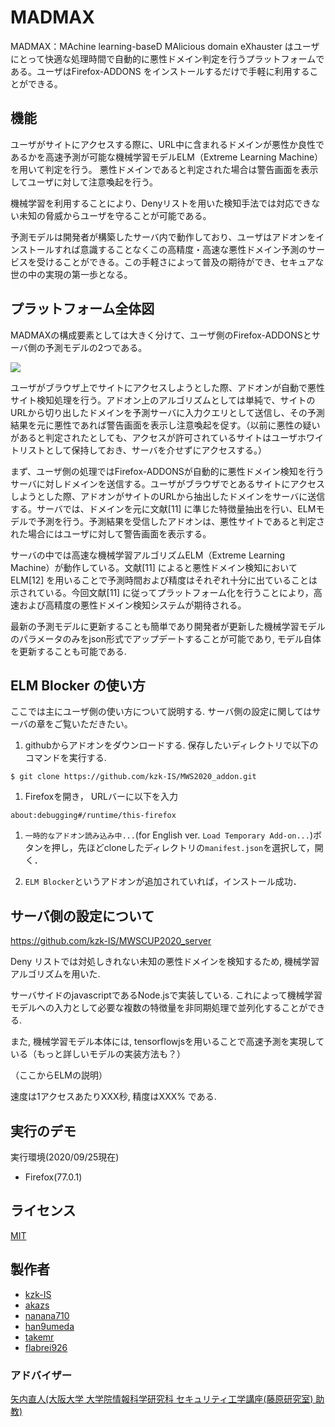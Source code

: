 # MADMAX 

MADMAX：MAchine learning-baseD MAlicious domain eXhauster はユーザにとって快適な処理時間で自動的に悪性ドメイン判定を行うプラットフォームである。ユーザはFirefox-ADDONS をインストールするだけで手軽に利用することができる。

## 機能

ユーザがサイトにアクセスする際に、URL中に含まれるドメインが悪性か良性であるかを高速予測が可能な機械学習モデルELM（Extreme Learning Machine）を用いて判定を行う。
悪性ドメインであると判定された場合は警告画面を表示してユーザに対して注意喚起を行う。

機械学習を利用することにより、Denyリストを用いた検知手法では対応できない未知の脅威からユーザを守ることが可能である。

予測モデルは開発者が構築したサーバ内で動作しており、ユーザはアドオンをインストールすれば意識することなくこの高精度・高速な悪性ドメイン予測のサービスを受けることができる。この手軽さによって普及の期待ができ、セキュアな世の中の実現の第一歩となる。

## プラットフォーム全体図

MADMAXの構成要素としては大きく分けて、ユーザ側のFirefox-ADDONSとサーバ側の予測モデルの2つである。

![][fig_system]

[fig_system]:https://github.com/kzk-IS/MWS2020_adon/blob/master/fig_system.jpg

ユーザがブラウザ上でサイトにアクセスしようとした際、アドオンが自動で悪性サイト検知処理を行う。アドオン上のアルゴリズムとしては単純で、サイトのURLから切り出したドメインを予測サーバに入力クエリとして送信し、その予測結果を元に悪性であれば警告画面を表示し注意喚起を促す。（以前に悪性の疑いがあると判定されたとしても、アクセスが許可されているサイトはユーザホワイトリストとして保持しておき、サーバを介せずにアクセスする。） 

まず、ユーザ側の処理ではFirefox-ADDONSが自動的に悪性ドメイン検知を行うサーバに対しドメインを送信する。ユーザがブラウザでとあるサイトにアクセスしようとした際、アドオンがサイトのURLから抽出したドメインをサーバに送信する。サーバでは、ドメインを元に文献[11] に準じた特徴量抽出を行い、ELMモデルで予測を行う。予測結果を受信したアドオンは、悪性サイトであると判定された場合にはユーザに対して警告画面を表示する。

サーバの中では高速な機械学習アルゴリズムELM（Extreme Learning Machine）が動作している。文献[11] によると悪性ドメイン検知においてELM[12] を用いることで予測時間および精度はそれぞれ十分に出ていることは示されている。今回文献[11] に従ってプラットフォーム化を行うことにより，高速および高精度の悪性ドメイン検知システムが期待される。

最新の予測モデルに更新することも簡単であり開発者が更新した機械学習モデルのパラメータのみをjson形式でアップデートすることが可能であり, モデル自体を更新することも可能である.



## ELM Blocker の使い方

ここでは主にユーザ側の使い方について説明する. サーバ側の設定に関してはサーバの章をご覧いただきたい。

1. githubからアドオンをダウンロードする. 保存したいディレクトリで以下のコマンドを実行する.

`$ git clone https://github.com/kzk-IS/MWS2020_addon.git`

1. Firefoxを開き， URLバーに以下を入力

`about:debugging#/runtime/this-firefox`

1. `一時的なアドオン読み込み中...`(for English ver. `Load Temporary Add-on...`)ボタンを押し，先ほどcloneしたディレクトリの`manifest.json`を選択して，開く．

1. `ELM Blocker`というアドオンが追加されていれば，インストール成功．


## サーバ側の設定について
https://github.com/kzk-IS/MWSCUP2020_server

Deny リストでは対処しきれない未知の悪性ドメインを検知するため, 機械学習アルゴリズムを用いた.

サーバサイドのjavascriptであるNode.jsで実装している. これによって機械学習モデルへの入力として必要な複数の特徴量を非同期処理で並列化することができる.

また, 機械学習モデル本体には, tensorflowjsを用いることで高速予測を実現している（もっと詳しいモデルの実装方法も？）

（ここからELMの説明）

速度は1アクセスあたりXXX秒, 精度はXXX% である.

## 実行のデモ

実行環境(2020/09/25現在)
- Firefox(77.0.1)

## ライセンス

[MIT](https://github.com/tcnksm/tool/blob/master/LICENCE)

## 製作者

- [kzk-IS](https://github.com/kzk-IS)
- [akazs](https://github.com/akazs)
- [nanana710](https://github.com/nanana710)
- [han9umeda](https://github.com/han9umeda)
- [takemr](https://github.com/takemr)
- [flabrei926](https://github.com/flabrei926)

### アドバイザー

[矢内直人(大阪大学 大学院情報科学研究科 セキュリティ工学講座(藤原研究室) 助教)](http://www-infosec.ist.osaka-u.ac.jp/~yanai/)
